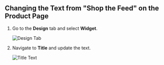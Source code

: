 ## Changing the Text from "Shop the Feed" on the Product Page

1. Go to the **Design** tab and select **Widget**.

   ![Design Tab](https://github.com/user-attachments/assets/f36558a9-eea3-4187-b021-7cc35af3904e)

2. Navigate to **Title** and update the text.

   ![Title Text](https://github.com/user-attachments/assets/bee2e724-1f9c-46ae-a32a-abeb00ce9e67)